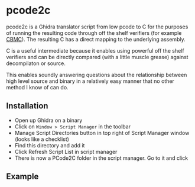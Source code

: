 # pcode2c

pcode2c is a Ghidra translator script from low pcode to C for the purposes of running the resulting code through off the shelf verifiers (for example [CBMC](https://github.com/diffblue/cbmc)). The resulting C has a direct mapping to the underlying assembly.

C is a useful intermediate because it enables using powerful off the shelf verifiers and can be directly compared (with a little muscle grease) against decompilaton or source.

This enables soundly answering questions about the relationship between high level source and binary in a relatively easy manner that no other method I know of can do.

## Installation

- Open up Ghidra on a binary
- Click on `Window > Script Manager` in the toolbar
- Manage Script Directories button in top right of Script Manager window (looks like a checklist)
- Find this directory and add it
- Click Refresh Script List in script manager
- There is now a PCode2C folder in the script manager. Go to it and click

## Example
